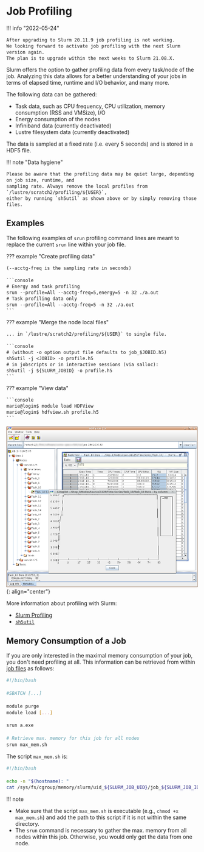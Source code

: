 # Job Profiling

!!! info "2022-05-24"

    After upgrading to Slurm 20.11.9 job profiling is not working.
    We looking forward to activate job profiling with the next Slurm version again.
    The plan is to upgrade within the next weeks to Slurm 21.08.X.

Slurm offers the option to gather profiling data from every task/node of the job. Analyzing this
data allows for a better understanding of your jobs in terms of elapsed time, runtime and I/O
behavior, and many more.

The following data can be gathered:

* Task data, such as CPU frequency, CPU utilization, memory consumption (RSS and VMSize), I/O
* Energy consumption of the nodes
* Infiniband data (currently deactivated)
* Lustre filesystem data (currently deactivated)

The data is sampled at a fixed rate (i.e. every 5 seconds) and is stored in a HDF5 file.

!!! note "Data hygiene"

    Please be aware that the profiling data may be quiet large, depending on job size, runtime, and
    sampling rate. Always remove the local profiles from `/lustre/scratch2/profiling/${USER}`,
    either by running `sh5util` as shown above or by simply removing those files.

## Examples

The following examples of `srun` profiling command lines are meant to replace the current `srun`
line within your job file.

??? example "Create profiling data"

    (--acctg-freq is the sampling rate in seconds)

    ```console
    # Energy and task profiling
    srun --profile=All --acctg-freq=5,energy=5 -n 32 ./a.out
    # Task profiling data only
    srun --profile=All --acctg-freq=5 -n 32 ./a.out
    ```

??? example "Merge the node local files"

    ... in `/lustre/scratch2/profiling/${USER}` to single file.

    ```console
    # (without -o option output file defaults to job_$JOBID.h5)
    sh5util -j <JOBID> -o profile.h5
    # in jobscripts or in interactive sessions (via salloc):
    sh5util -j ${SLURM_JOBID} -o profile.h5
    ```

??? example "View data"

    ```console
    marie@login$ module load HDFView
    marie@login$ hdfview.sh profile.h5
    ```

![HDFView Memory](misc/hdfview_memory.png)
{: align="center"}

More information about profiling with Slurm:

- [Slurm Profiling](http://slurm.schedmd.com/hdf5_profile_user_guide.html)
- [`sh5util`](http://slurm.schedmd.com/sh5util.html)

## Memory Consumption of a Job

If you are only interested in the maximal memory consumption of your job, you don't need profiling
at all. This information can be retrieved from within [job
files](../jobs_and_resources/slurm.md#batch-jobs) as follows:

```bash
#!/bin/bash

#SBATCH [...]

module purge
module load [...]

srun a.exe

# Retrieve max. memory for this job for all nodes
srun max_mem.sh
```

The script `max_mem.sh` is:

```bash
#!/bin/bash

echo -n "$(hostname): "
cat /sys/fs/cgroup/memory/slurm/uid_${SLURM_JOB_UID}/job_${SLURM_JOB_ID}/memory.max_usage_in_bytes
```

!!! note

  * Make sure that the script `max_mem.sh` is executable (e.g., `chmod +x max_mem.sh`) and add the
    path to this script if it is not within the same directory.
  * The `srun` command is necessary to gather the max. memory from all nodes within this job.
    Otherwise, you would only get the data from one node.

